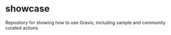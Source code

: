 # showcase
Repository for showing how to use Gravio, including sample and community curated actions
